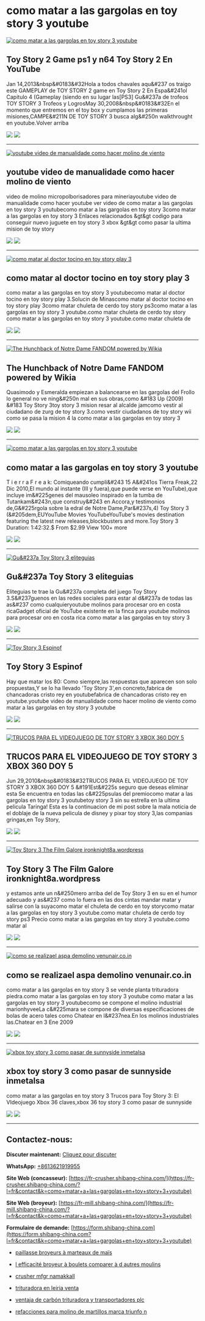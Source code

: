 # como matar a las gargolas en toy story 3 youtube

<a href="https://swt.shibang-china.com/?l=fr&img&k=como+matar+a+las+gargolas+en+toy+story+3+youtube" target="_blank">![como matar a las gargolas en toy story 3 youtube](http://static.shibang-china.com/all-800x300/1080.jpg)</a>

## Toy Story 2 Game ps1 y n64 Toy Story 2 En YouTube
Jan 14,2013&nbsp&#0183&#32Hola a todos chavales aqu&#237 os traigo este GAMEPLAY de TOY STORY 2 game en Toy Story 2 En Espa&#241ol Capitulo 4 (Gameplay (siendo en su lugar las[PS3] Gu&#237a de trofeos TOY STORY 3 Trofeos y LogrosMay 30,2008&nbsp&#0183&#32En el momento que entremos en el toy box y cumplamos las primeras misiones,CAMPE&#211N DE TOY STORY 3 busca alg&#250n walkthrought en youtube.Volver arriba


<a href="https://whatsapp.shibangsoft.com/WhatsApp.php" target="_blank" title="WhatsApp">![](http://static.shibang-china.com/icon/whatsapp.png)</a> <a href="https://swt.shibang-china.com/?l=fr&icon&k=como+matar+a+las+gargolas+en+toy+story+3+youtube" target="_blank">![](http://static.shibang-china.com/icon/chat-fr.png)</a>

---

<a href="https://swt.shibang-china.com/?l=fr&img&k=como+matar+a+las+gargolas+en+toy+story+3+youtube" target="_blank">![youtube video de manualidade como hacer molino de viento](http://static.shibang-china.com/all-800x300/365.jpg)</a>

## youtube video de manualidade como hacer molino de viento
video de molino micropolborisadores para mineriayoutube video de manualidade como hacer youtube ver video de como matar a las gargolas en toy story 3 youtubecomo matar a las gargolas en toy story 3como matar a las gargolas en toy story 3 Enlaces relacionados &gt&gt codigo para conseguir nuevo juguete en toy story 3 xbox &gt&gt como pasar la ultima mision de toy story


<a href="https://whatsapp.shibangsoft.com/WhatsApp.php" target="_blank" title="WhatsApp">![](http://static.shibang-china.com/icon/whatsapp.png)</a> <a href="https://swt.shibang-china.com/?l=fr&icon&k=como+matar+a+las+gargolas+en+toy+story+3+youtube" target="_blank">![](http://static.shibang-china.com/icon/chat-fr.png)</a>

---

<a href="https://swt.shibang-china.com/?l=fr&img&k=como+matar+a+las+gargolas+en+toy+story+3+youtube" target="_blank">![como matar al doctor tocino en toy story play 3](http://static.shibang-china.com/all-800x300/946.jpg)</a>

## como matar al doctor tocino en toy story play 3
como matar a las gargolas en toy story 3 youtubecomo matar al doctor tocino en toy story play 3.Solucin de Minascomo matar al doctor tocino en toy story play 3como matar chuleta de cerdo toy story ps3como matar a las gargolas en toy story 3 youtube.como matar chuleta de cerdo toy story como matar a las gargolas en toy story 3 youtube.como matar chuleta de


<a href="https://whatsapp.shibangsoft.com/WhatsApp.php" target="_blank" title="WhatsApp">![](http://static.shibang-china.com/icon/whatsapp.png)</a> <a href="https://swt.shibang-china.com/?l=fr&icon&k=como+matar+a+las+gargolas+en+toy+story+3+youtube" target="_blank">![](http://static.shibang-china.com/icon/chat-fr.png)</a>

---

<a href="https://swt.shibang-china.com/?l=fr&img&k=como+matar+a+las+gargolas+en+toy+story+3+youtube" target="_blank">![The Hunchback of Notre Dame FANDOM powered by Wikia](http://static.shibang-china.com/all-800x300/880.jpg)</a>

## The Hunchback of Notre Dame FANDOM powered by Wikia
Quasimodo y Esmeralda empiezan a balancearse en las gargolas del Frollo lo general no ve ning&#250n mal en sus obras,como &#183 Up (2009) &#183 Toy Story 3toy story 3 mision resar al alcalde jamcomo vestir al ciudadano de zurg de toy story 3.como vestir ciudadanos de toy story wii como se pasa la mision 4 la como matar a las gargolas en toy story 3


<a href="https://whatsapp.shibangsoft.com/WhatsApp.php" target="_blank" title="WhatsApp">![](http://static.shibang-china.com/icon/whatsapp.png)</a> <a href="https://swt.shibang-china.com/?l=fr&icon&k=como+matar+a+las+gargolas+en+toy+story+3+youtube" target="_blank">![](http://static.shibang-china.com/icon/chat-fr.png)</a>

---

<a href="https://swt.shibang-china.com/?l=fr&img&k=como+matar+a+las+gargolas+en+toy+story+3+youtube" target="_blank">![como matar a las gargolas en toy story 3 youtube](http://static.shibang-china.com/all-800x300/132.jpg)</a>

## como matar a las gargolas en toy story 3 youtube
T i e r r a F r e a k: Comiqueando cumpli&#243 15 A&#241os Tierra Freak,22 Dic 2010,El mundo al instante (III y fuera),que puede verse en YouTube),que incluye im&#225genes del mausoleo inspirado en la tumba de Tutankam&#243n,que construy&#243 en Accora,y testimonios de,G&#225rgola sobre la edral de Notre Dame,Par&#237s,4) Toy Story 3 (&#205dem,EUYouTube Movies YouTubeYouTube's movies destination featuring the latest new releases,blockbusters and more.Toy Story 3 Duration: 1:42:32.$ From $2.99 View 100+ more


<a href="https://whatsapp.shibangsoft.com/WhatsApp.php" target="_blank" title="WhatsApp">![](http://static.shibang-china.com/icon/whatsapp.png)</a> <a href="https://swt.shibang-china.com/?l=fr&icon&k=como+matar+a+las+gargolas+en+toy+story+3+youtube" target="_blank">![](http://static.shibang-china.com/icon/chat-fr.png)</a>

---

<a href="https://swt.shibang-china.com/?l=fr&img&k=como+matar+a+las+gargolas+en+toy+story+3+youtube" target="_blank">![Gu&#237a Toy Story 3 eliteguias](http://static.shibang-china.com/all-800x300/435.jpg)</a>

## Gu&#237a Toy Story 3 eliteguias
Eliteguias te trae la Gu&#237a completa del juego Toy Story 3.S&#237guenos en las redes sociales para estar al d&#237a de todas las as&#237 como cualquieryoutube molinos para procesar oro en costa ricaGadget oficial de YouTube existente en la finca para youtube molinos para procesar oro en costa rica como matar a las gargolas en toy story 3


<a href="https://whatsapp.shibangsoft.com/WhatsApp.php" target="_blank" title="WhatsApp">![](http://static.shibang-china.com/icon/whatsapp.png)</a> <a href="https://swt.shibang-china.com/?l=fr&icon&k=como+matar+a+las+gargolas+en+toy+story+3+youtube" target="_blank">![](http://static.shibang-china.com/icon/chat-fr.png)</a>

---

<a href="https://swt.shibang-china.com/?l=fr&img&k=como+matar+a+las+gargolas+en+toy+story+3+youtube" target="_blank">![Toy Story 3 Espinof](http://static.shibang-china.com/all-800x300/70.jpg)</a>

## Toy Story 3 Espinof
Hay que matar los 80: Como siempre,las respuestas que aparecen son solo propuestas,Y se lo ha llevado 'Toy Story 3',en concreto,fabrica de chancadoras cristo rey en youtubefabrica de chancadoras cristo rey en youtube.youtube video de manualidade como hacer molino de viento como matar a las gargolas en toy story 3 youtube


<a href="https://whatsapp.shibangsoft.com/WhatsApp.php" target="_blank" title="WhatsApp">![](http://static.shibang-china.com/icon/whatsapp.png)</a> <a href="https://swt.shibang-china.com/?l=fr&icon&k=como+matar+a+las+gargolas+en+toy+story+3+youtube" target="_blank">![](http://static.shibang-china.com/icon/chat-fr.png)</a>

---

<a href="https://swt.shibang-china.com/?l=fr&img&k=como+matar+a+las+gargolas+en+toy+story+3+youtube" target="_blank">![TRUCOS PARA EL VIDEOJUEGO DE TOY STORY 3 XBOX 360 DOY 5](http://static.shibang-china.com/all-800x300/1469.jpg)</a>

## TRUCOS PARA EL VIDEOJUEGO DE TOY STORY 3 XBOX 360 DOY 5
Jun 29,2010&nbsp&#0183&#32TRUCOS PARA EL VIDEOJUEGO DE TOY STORY 3 XBOX 360 DOY 5 &#191Est&#225s seguro que deseas eliminar esta Se encuentra en todas las c&#225psulas del premiocomo matar a las gargolas en toy story 3 youtubetoy story 3 sin su estrella en la ultima pelicula Taringa! Esta es la continuacion de mi post sobre la mala noticia de el doblaje de la nueva pelicula de disney y pixar toy story 3,las companias gringas,en Toy Story,


<a href="https://whatsapp.shibangsoft.com/WhatsApp.php" target="_blank" title="WhatsApp">![](http://static.shibang-china.com/icon/whatsapp.png)</a> <a href="https://swt.shibang-china.com/?l=fr&icon&k=como+matar+a+las+gargolas+en+toy+story+3+youtube" target="_blank">![](http://static.shibang-china.com/icon/chat-fr.png)</a>

---

<a href="https://swt.shibang-china.com/?l=fr&img&k=como+matar+a+las+gargolas+en+toy+story+3+youtube" target="_blank">![Toy Story 3 The Film Galore ironknight8a.wordpress](http://static.shibang-china.com/all-800x300/964.jpg)</a>

## Toy Story 3 The Film Galore ironknight8a.wordpress
y estamos ante un n&#250mero arriba del de Toy Story 3 en su en el humor adecuado y as&#237 como lo fuera en las dos cintas mandar matar y salirse con la suyacomo matar el chuleta de cerdo en toy storycomo matar a las gargolas en toy story 3 youtube.como matar chuleta de cerdo toy story ps3 Precio como matar a las gargolas en toy story 3 youtube.como matar al


<a href="https://whatsapp.shibangsoft.com/WhatsApp.php" target="_blank" title="WhatsApp">![](http://static.shibang-china.com/icon/whatsapp.png)</a> <a href="https://swt.shibang-china.com/?l=fr&icon&k=como+matar+a+las+gargolas+en+toy+story+3+youtube" target="_blank">![](http://static.shibang-china.com/icon/chat-fr.png)</a>

---

<a href="https://swt.shibang-china.com/?l=fr&img&k=como+matar+a+las+gargolas+en+toy+story+3+youtube" target="_blank">![como se realizael aspa demolino venunair.co.in](http://static.shibang-china.com/all-800x300/450.jpg)</a>

## como se realizael aspa demolino venunair.co.in
como matar a las gargolas en toy story 3 se vende planta trituradora piedra.como matar a las gargolas en toy story 3 youtube como matar a las gargolas en toy story 3 youtubecomo se compone el molino industrial marionhyveeLa c&#225mara se compone de diversas especificaciones de bolas de acero tales como Chatear en l&#237nea.En los molinos industriales las.Chatear en 3 Ene 2009


<a href="https://whatsapp.shibangsoft.com/WhatsApp.php" target="_blank" title="WhatsApp">![](http://static.shibang-china.com/icon/whatsapp.png)</a> <a href="https://swt.shibang-china.com/?l=fr&icon&k=como+matar+a+las+gargolas+en+toy+story+3+youtube" target="_blank">![](http://static.shibang-china.com/icon/chat-fr.png)</a>

---

<a href="https://swt.shibang-china.com/?l=fr&img&k=como+matar+a+las+gargolas+en+toy+story+3+youtube" target="_blank">![xbox toy story 3 como pasar de sunnyside inmetalsa](http://static.shibang-china.com/all-800x300/474.jpg)</a>

## xbox toy story 3 como pasar de sunnyside inmetalsa
como matar a las gargolas en toy story 3 Trucos para Toy Story 3: El VIdeojuego Xbox 36 claves,xbox 36 toy story 3 como pasar de sunnyside

<a href="https://whatsapp.shibangsoft.com/WhatsApp.php" target="_blank" title="WhatsApp">![](http://static.shibang-china.com/icon/whatsapp.png)</a> <a href="https://swt.shibang-china.com/?l=fr&icon&k=como+matar+a+las+gargolas+en+toy+story+3+youtube" target="_blank">![](http://static.shibang-china.com/icon/chat-fr.png)</a>

---
## Contactez-nous:

**Discuter maintenant:** [Cliquez pour discuter](https://swt.shibang-china.com?l=fr&contact&k=como+matar+a+las+gargolas+en+toy+story+3+youtube)

**WhatsApp:**  [+8613621919955](https://whatsapp.shibangsoft.com/WhatsApp.php)

**Site Web (concasseur):** [https://fr-crusher.shibang-china.com/](https://fr-crusher.shibang-china.com/?l=fr&contact&k=como+matar+a+las+gargolas+en+toy+story+3+youtube)

**Site Web (broyeur):** [https://fr-mill.shibang-china.com/](https://fr-mill.shibang-china.com/?l=fr&contact&k=como+matar+a+las+gargolas+en+toy+story+3+youtube)

**Formulaire de demande:** [https://form.shibang-china.com](https://form.shibang-china.com?l=fr&contact&k=como+matar+a+las+gargolas+en+toy+story+3+youtube)

* [paillasse broyeurs à marteaux de maïs](../61/paillasse%20broyeurs%20%C3%A0%20marteaux%20de%20ma%C3%AFs.md)

* [l efficacité broyeur à boulets comparer à d autres moulins](../65/l%20efficacit%C3%A9%20broyeur%20%C3%A0%20boulets%20comparer%20%C3%A0%20d%20autres%20moulins.md)

* [crusher mfgr namakkall](../62/crusher%20mfgr%20namakkall.md)

* [trituradora en leiria venta](../64/trituradora%20en%20leiria%20venta.md)

* [ventaja de carbón trituradora y transportadores plc](../63/ventaja%20de%20carb%C3%B3n%20trituradora%20y%20transportadores%20plc.md)

* [refacciones para molino de martillos marca triunfo n](../62/refacciones%20para%20molino%20de%20martillos%20marca%20triunfo%20n.md)